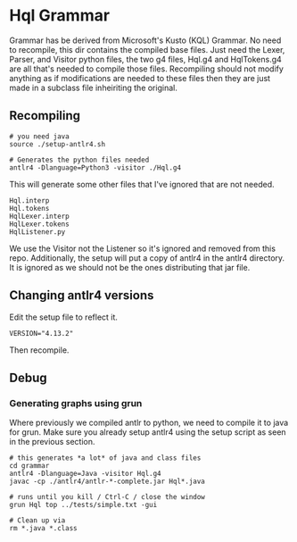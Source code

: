 # Hql Grammar
Grammar has be derived from Microsoft's Kusto (KQL) Grammar.
No need to recompile, this dir contains the compiled base files.
Just need the Lexer, Parser, and Visitor python files, the two g4 files, 
Hql.g4 and HqlTokens.g4 are all that's needed to compile those files.
Recompiling should not modify anything as if modifications are needed to these
files then they are just made in a subclass file inheiriting the original.

## Recompiling
```
# you need java
source ./setup-antlr4.sh

# Generates the python files needed
antlr4 -Dlanguage=Python3 -visitor ./Hql.g4
```

This will generate some other files that I've ignored that are not needed.

```
Hql.interp
Hql.tokens
HqlLexer.interp
HqlLexer.tokens
HqlListener.py
```

We use the Visitor not the Listener so it's ignored and removed from this repo.
Additionally, the setup will put a copy of antlr4 in the antlr4 directory.
It is ignored as we should not be the ones distributing that jar file.

## Changing antlr4 versions
Edit the setup file to reflect it.

```
VERSION="4.13.2"
```

Then recompile.

## Debug
### Generating graphs using grun
Where previously we compiled antlr to python, we need to compile it to java for grun.
Make sure you already setup antlr4 using the setup script as seen in the previous section.

```
# this generates *a lot* of java and class files
cd grammar
antlr4 -Dlanguage=Java -visitor Hql.g4
javac -cp ./antlr4/antlr-*-complete.jar Hql*.java

# runs until you kill / Ctrl-C / close the window
grun Hql top ../tests/simple.txt -gui

# Clean up via
rm *.java *.class
```
